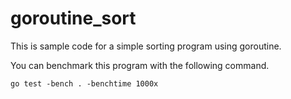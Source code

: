 # goroutine_sort
This is sample code for a simple sorting program using goroutine.

You can benchmark this program with the following command.
```
go test -bench . -benchtime 1000x
```
